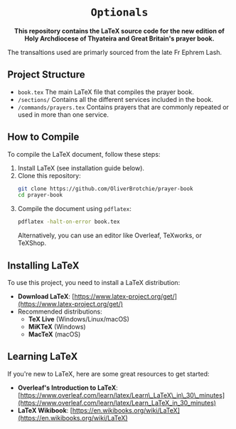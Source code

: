 <div align="center">

  <h1><code>Optionals</code></h1>

<strong>
This repository contains the LaTeX source code for the new edition of Holy Archdiocese of Thyateira and Great Britain's prayer book.</strong>

</div>

 The transaltions used are primarly sourced from the late Fr Ephrem Lash.

## Project Structure

- `book.tex` The main LaTeX file that compiles the prayer book.
- `/sections/` Contains all the different services included in the book.
- `/commands/prayers.tex` Contains prayers that are commonly repeated or used in more than one service.

## How to Compile

To compile the LaTeX document, follow these steps:

1. Install LaTeX (see installation guide below).
2. Clone this repository:
   ```sh
   git clone https://github.com/OliverBrotchie/prayer-book
   cd prayer-book
   ```
3. Compile the document using `pdflatex`:
   ```sh
   pdflatex -halt-on-error book.tex
   ```
   Alternatively, you can use an editor like Overleaf, TeXworks, or TeXShop.

## Installing LaTeX

To use this project, you need to install a LaTeX distribution:

- **Download LaTeX**: [https://www.latex-project.org/get/](https://www.latex-project.org/get/)
- Recommended distributions:
  - **TeX Live** (Windows/Linux/macOS)
  - **MiKTeX** (Windows)
  - **MacTeX** (macOS)

## Learning LaTeX

If you're new to LaTeX, here are some great resources to get started:

- **Overleaf's Introduction to LaTeX**: [https://www.overleaf.com/learn/latex/Learn\_LaTeX\_in\_30\_minutes](https://www.overleaf.com/learn/latex/Learn_LaTeX_in_30_minutes)
- **LaTeX Wikibook**: [https://en.wikibooks.org/wiki/LaTeX](https://en.wikibooks.org/wiki/LaTeX)
